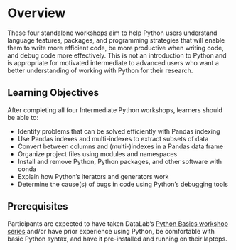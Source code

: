 Overview
========

These four standalone workshops aim to help Python users understand language
features, packages, and programming strategies that will enable them to write
more efficient code, be more productive when writing code, and debug code more
effectively. This is not an introduction to Python and is appropriate for
motivated intermediate to advanced users who want a better understanding of
working with Python for their research.


Learning Objectives
-------------------

After completing all four Intermediate Python workshops, learners should be
able to:

* Identify problems that can be solved efficiently with Pandas indexing
* Use Pandas indexes and multi-indexes to extract subsets of data
* Convert between columns and (multi-)indexes in a Pandas data frame
* Organize project files using modules and namespaces
* Install and remove Python, Python packages, and other software with conda
* Explain how Python’s iterators and generators work
* Determine the cause(s) of bugs in code using Python’s debugging tools


Prerequisites
-------------

Participants are expected to have taken DataLab’s [Python Basics workshop
series][python-basics] and/or have prior experience using Python, be
comfortable with basic Python syntax, and have it pre-installed and running on
their laptops.

[python-basics]: https://ucdavisdatalab.github.io/workshop_python_basics/
